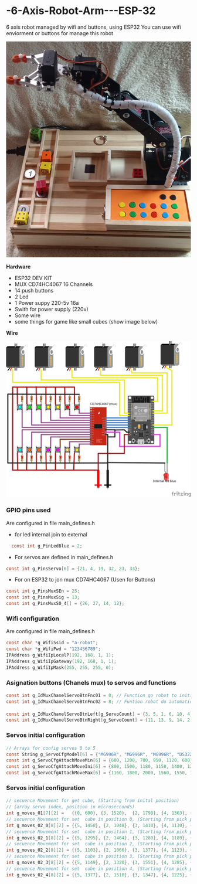 # -6-Axis-Robot-Arm---ESP-32
6 axis robot managed by wifi and buttons, using ESP32
You can use wifi enviorment or buttons for manage this robot

![](https://github.com/vniclos/-6-Axis-Robot-Arm---ESP-32/blob/main/docs/robot_6doi%20(2).jpg?raw=true)

**Hardware**
- ESP32 DEV KIT
- MUX CD74HC4067 16 Channels
- 14 push buttons
- 2 Led
- 1 Power suppy 220-5v 16a 
- Swith for power supply (220v)
- Some wire 
- some things for game like small cubes (show image below)

**Wire**

![](https://raw.githubusercontent.com/vniclos/-6-Axis-Robot-Arm---ESP-32/ae0b1cbcc480b43f404f113b8816cadb866c05e8/docs/robot%206_bb.svg)


### GPIO pins used 
Are configured in file main_defines.h

- for led internal join to external

```c
  const int g_PinLedBlue = 2;
```
- For servos  are defined in main_defines.h
```c
const int g_PinsServo[6] = {21, 4, 19, 32, 23, 33};
```
- For on ESP32 to jon mux CD74HC4067 (Usen for Buttons)
```c
const int g_PinsMuxSEn = 25;                  
const int g_PinsMuxSig = 13;                  
const int g_PinsMuxS0_4[] = {26, 27, 14, 12}; 
```
### Wifi configuration 
Are configured in file main_defines.h
```c
const char *g_WifiSsid = "a-robot";
const char *g_WifiPwd = "123456789";
IPAddress g_WifiIpLocalP(192, 168, 1, 1);
IPAddress g_WifiIpGateway(192, 168, 1, 1);
IPAddress g_WifiIpMask(255, 255, 255, 0);
```

### Asignation buttons (Chanels mux) to servos and functions
```c
const int g_IdMuxChanelServoBtnFnc01 = 0; // Function go robot to initial position
const int g_IdMuxChanelServoBtnFnc02 = 8; // Funtion robot do automatic secuence of movements
                                                                             
const int g_IdMuxChanelServoBtnLeft[g_ServoCount] = {3, 5, 1, 6, 10, 4};     //chanels for move left sevos 0-5
const int g_IdMuxChanelServoBtnRight[g_ServoCount] = {11, 13, 9, 14, 2, 12}; //chanels for move right sevos 0-5
```

### Servos initial configuration 
```c
// Arrays for config servos 0 to 5 
const String g_ServoCfgModel[6] = {"MG996R", "MG996R", "MG996R", "DS3225MG", "DS3225MG", "MG996R"};
const int g_ServoCfgAttachMoveMin[6] = {600, 1200, 700, 950, 1120, 600};     // minimun millis movement 
const int g_ServoCfgAttachMoveIni[6] = {800, 1500, 1180, 1150, 1400, 1270};  // Intial position millis movement 
const int g_ServoCfgAttachMoveMax[6] = {1160, 1800, 2000, 1560, 1550, 1472}; // minimun millis movement
```

### Servos initial configuration 
```c
// secuence Movement for get cube, (Starting from inital position)
// {array servo index, position in microsecconds)
int g_moves_01[7][2] =   {{0, 600}, {3, 1520},  {2, 1798}, {4, 1363}, {0, 1035}, {4, 1500}, {3, 1171}};
// secuence Movement for set  cube in position 0, (Starting from pick position)
int g_moves_02_0[8][2] = {{5, 1450}, {2, 1048}, {3, 1410}, {4, 1130}, {1, 1639}, {0, 663},  {2, 1000}, {4, 1270}}; 
// secuence Movement for set  cube in position 1, (Starting from pick position)
int g_moves_02_1[8][2] = {{5, 1295}, {2, 1464}, {3, 1280}, {4, 1189}, {1, 1639}, {0, 663}, {2, 1000}, {4, 1270}}; 
// secuence Movement for set  cube in position 2, (Starting from pick position)
int g_moves_02_2[8][2] = {{5, 1103}, {2, 1066}, {3, 1377}, {4, 1123}, {1, 1374}, {0, 663}, {2, 1000}, {4, 1270}}; 
// secuence Movement for set  cube in position 3, (Starting from pick position)
int g_moves_02_3[8][2] = {{5, 1149}, {2, 1320}, {3, 1551}, {4, 1285}, {1, 1382}, {0, 663}, {2, 1200}, {4, 1270}};
// secuence Movement for set  cube in position 4, (Starting from pick position)
int g_moves_02_4[8][2] = {{5, 1377}, {2, 1510}, {3, 1347}, {4, 1225}, {1, 1255}, {0, 663}, {2, 1200}, {4, 1270}};
```

